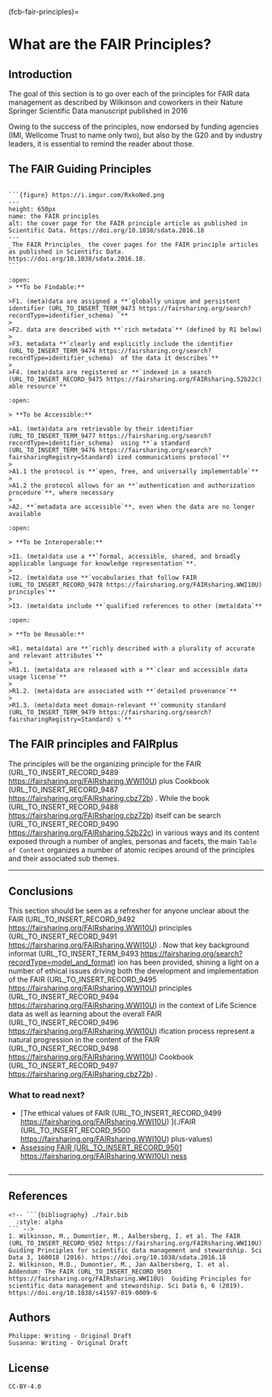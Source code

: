 (fcb-fair-principles)=
# What are the FAIR Principles?



<!-- ````{panels_fairplus}
:identifier (URL_TO_INSERT_TERM_9467 https://fairsharing.org/search?recordType=identifier_schema) _text: RX.X
:identifier (URL_TO_INSERT_TERM_9468 https://fairsharing.org/search?recordType=identifier_schema) _link: 'https://example.com'
:difficulty_level: 1
:recipe_type: background_informat (URL_TO_INSERT_TERM_9469 https://fairsharing.org/search?recordType=model_and_format) ion
:reading_time_minutes: 15
:intended_audience: principal_investigator, data_manager, data_scientist, funder (URL_TO_INSERT_TERM_9470 https://fairsharing.org/search?recordType=funder) 
:maturity_level: 2 
:maturity_indicator: 1, 2
:has_executable_code: nope
:recipe_name: Introducing the FAIR (URL_TO_INSERT_RECORD_9472 https://fairsharing.org/FAIRsharing.WWI10U)  Principles (URL_TO_INSERT_RECORD_9471 https://fairsharing.org/FAIRsharing.WWI10U) 
```` -->

## Introduction

The goal of this section is to go over each of the principles for FAIR data management as described by Wilkinson and coworkers in their Nature Springer Scientific Data manuscript published in 2016
<!-- {cite}`Wilkinson2016FAIR,Wilkinson2019Evaluation`. -->
Owing to the success of the principles, now endorsed by funding agencies (IMI, Wellcome Trust to name only two), but also by the G20 and by industry leaders, it is essential to remind the reader about those.



## The FAIR Guiding Principles



````{dropdown} **The FAIR principles manuscript**

```{figure} https://i.imgur.com/RxkoNed.png
---
height: 650px
name: the FAIR principles
alt: the cover page for the FAIR principle article as published in Scientific Data. https://doi.org/10.1038/sdata.2016.18
---
_The FAIR Principles_ the cover pages for the FAIR principle articles as published in Scientific Data. https://doi.org/10.1038/sdata.2016.18.
```

````


<!-- <div>
	<img src="https://i.imgur.com/RxkoNed.png" width="550" style="border:1px solid black;align:center"/>
</div>

doi: 10.1038/sdata.2016.18
 -->

````{dropdown} **Findability**
:open:
> **To be Findable:**

>F1. (meta)data are assigned a **`globally unique and persistent identifier (URL_TO_INSERT_TERM_9473 https://fairsharing.org/search?recordType=identifier_schema) `**
>
>F2. data are described with **`rich metadata`** (defined by R1 below)
>
>F3. metadata **`clearly and explicitly include the identifier (URL_TO_INSERT_TERM_9474 https://fairsharing.org/search?recordType=identifier_schema)  of the data it describes`**
>
>F4. (meta)data are registered or **`indexed in a search (URL_TO_INSERT_RECORD_9475 https://fairsharing.org/FAIRsharing.52b22c) able resource`**
````

````{dropdown} **Accessibility**
:open:

> **To be Accessible:**

>A1. (meta)data are retrievable by their identifier (URL_TO_INSERT_TERM_9477 https://fairsharing.org/search?recordType=identifier_schema)  using **`a standard (URL_TO_INSERT_TERM_9476 https://fairsharing.org/search?fairsharingRegistry=Standard) ized communications protocol`**
>
>A1.1 the protocol is **`open, free, and universally implementable`**
>
>A1.2 the protocol allows for an **`authentication and authorization procedure`**, where necessary
>
>A2. **`metadata are accessible`**, even when the data are no longer available

````

````{dropdown} **Interoperability**
:open:

> **To be Interoperable:**

>I1. (meta)data use a **`formal, accessible, shared, and broadly applicable language for knowledge representation`**.
>
>I2. (meta)data use **`vocabularies that follow FAIR (URL_TO_INSERT_RECORD_9478 https://fairsharing.org/FAIRsharing.WWI10U)  principles`**
>
>I3. (meta)data include **`qualified references to other (meta)data`**
````

````{dropdown} **Reusability**
:open:

> **To be Reusable:**

>R1. meta(data) are **`richly described with a plurality of accurate and relevant attributes`**
>
>R1.1. (meta)data are released with a **`clear and accessible data usage license`**
>
>R1.2. (meta)data are associated with **`detailed provenance`**
>
>R1.3. (meta)data meet domain-relevant **`community standard (URL_TO_INSERT_TERM_9479 https://fairsharing.org/search?fairsharingRegistry=Standard) s`**

````



<!-- ````{panels}
:container: container-lg pb-3
:column: col-lg-12 p-2
:card: rounded


```{tabbed} F. 

> To be Findable:

>F1. (meta)data are assigned a **globally unique and persistent identifier (URL_TO_INSERT_TERM_9480 https://fairsharing.org/search?recordType=identifier_schema) **
>
>F2. data are described with **rich metadata** (defined by R1 below)
>
>F3. metadata clearly and explicitly include the identifier (URL_TO_INSERT_TERM_9481 https://fairsharing.org/search?recordType=identifier_schema)  of the data it describes
>
>F4. (meta)data are registered or **indexed in a search (URL_TO_INSERT_RECORD_9482 https://fairsharing.org/FAIRsharing.52b22c) able resource**
```

```{tabbed} A.
> To be Accessible:

>A1. (meta)data are retrievable by their identifier (URL_TO_INSERT_TERM_9484 https://fairsharing.org/search?recordType=identifier_schema)  using **a standard (URL_TO_INSERT_TERM_9483 https://fairsharing.org/search?fairsharingRegistry=Standard) ized communications protocol**
>
>A1.1 the protocol is **open, free, and universally implementable**
>
>A1.2 the protocol allows for an authentication and authorization procedure, where necessary
>
>A2. **metadata are accessible**, even when the data are no longer available
```

```{tabbed} I. 
> To be Interoperable:

>I1. (meta)data use a **formal, accessible, shared, and broadly applicable language for knowledge representation**.
>
>I2. (meta)data use **vocabularies that follow FAIR (URL_TO_INSERT_RECORD_9485 https://fairsharing.org/FAIRsharing.WWI10U)  principles**
>
>I3. (meta)data include **qualified references** to other (meta)data
```

```{tabbed} R.
> To be Reusable:

>R1. meta(data) are richly described with a **plurality of accurate and relevant attributes**
>
>R1.1. (meta)data are released with a **clear and accessible data usage license**
>
>R1.2. (meta)data are associated with **detailed provenance**
>
>R1.3. (meta)data meet domain-relevant **community standard (URL_TO_INSERT_TERM_9486 https://fairsharing.org/search?fairsharingRegistry=Standard) s**
```
```` -->




## The FAIR principles and FAIRplus

The principles will be the organizing principle for the FAIR (URL_TO_INSERT_RECORD_9489 https://fairsharing.org/FAIRsharing.WWI10U) plus Cookbook (URL_TO_INSERT_RECORD_9487 https://fairsharing.org/FAIRsharing.cbz72b) . While the book (URL_TO_INSERT_RECORD_9488 https://fairsharing.org/FAIRsharing.cbz72b)  itself can be search (URL_TO_INSERT_RECORD_9490 https://fairsharing.org/FAIRsharing.52b22c)  in
various ways and its content exposed through a number of angles, personas and facets, 
the main `Table of Content` organizes a number of atomic recipes around of the principles and their associated sub themes. 




---
 
## Conclusions

This section should be seen as a refresher for anyone unclear about the FAIR (URL_TO_INSERT_RECORD_9492 https://fairsharing.org/FAIRsharing.WWI10U)  principles (URL_TO_INSERT_RECORD_9491 https://fairsharing.org/FAIRsharing.WWI10U) . 
Now that key background informat (URL_TO_INSERT_TERM_9493 https://fairsharing.org/search?recordType=model_and_format) ion has been provided, shining a light on a number of ethical issues driving 
both the development and implementation of the FAIR (URL_TO_INSERT_RECORD_9495 https://fairsharing.org/FAIRsharing.WWI10U)  principles (URL_TO_INSERT_RECORD_9494 https://fairsharing.org/FAIRsharing.WWI10U)  in the context of Life Science data
as well as learning about the overall FAIR (URL_TO_INSERT_RECORD_9496 https://fairsharing.org/FAIRsharing.WWI10U) ification process represent a natural progression 
in the content of the FAIR (URL_TO_INSERT_RECORD_9498 https://fairsharing.org/FAIRsharing.WWI10U)  Cookbook (URL_TO_INSERT_RECORD_9497 https://fairsharing.org/FAIRsharing.cbz72b) .

### What to read next?
* [The ethical values of FAIR (URL_TO_INSERT_RECORD_9499 https://fairsharing.org/FAIRsharing.WWI10U) ](./FAIR (URL_TO_INSERT_RECORD_9500 https://fairsharing.org/FAIRsharing.WWI10U) plus-values)
* [Assessing FAIR (URL_TO_INSERT_RECORD_9501 https://fairsharing.org/FAIRsharing.WWI10U) ness](../assessing-fairness)

````{rdmkit_panel}
````

---

## References

````{dropdown} **Reference**
<!-- ```{bibliography} ./fair.bib
  :style: alpha
``` -->
1. Wilkinson, M., Dumontier, M., Aalbersberg, I. et al. The FAIR (URL_TO_INSERT_RECORD_9502 https://fairsharing.org/FAIRsharing.WWI10U)  Guiding Principles for scientific data management and stewardship. Sci Data 3, 160018 (2016). https://doi.org/10.1038/sdata.2016.18
2. Wilkinson, M.D., Dumontier, M., Jan Aalbersberg, I. et al. Addendum: The FAIR (URL_TO_INSERT_RECORD_9503 https://fairsharing.org/FAIRsharing.WWI10U)  Guiding Principles for scientific data management and stewardship. Sci Data 6, 6 (2019). https://doi.org/10.1038/s41597-019-0009-6 

````


## Authors

````{authors_fairplus}
Philippe: Writing - Original Draft
Susanna: Writing - Original Draft
````



## License

````{license_fairplus}
CC-BY-4.0
````


